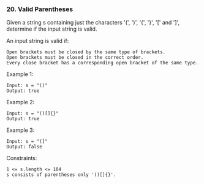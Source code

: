### 20. Valid Parentheses

Given a string s containing just the characters '(', ')', '{', '}', '[' and ']', determine if the input string is valid.

An input string is valid if:

    Open brackets must be closed by the same type of brackets.
    Open brackets must be closed in the correct order.
    Every close bracket has a corresponding open bracket of the same type.

Example 1:

    Input: s = "()"
    Output: true

Example 2:

    Input: s = "()[]{}"
    Output: true

Example 3:

    Input: s = "(]"
    Output: false

Constraints:

    1 <= s.length <= 104
    s consists of parentheses only '()[]{}'.
